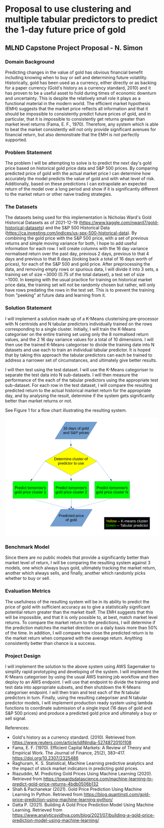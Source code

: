 # Proposal to use clustering and multiple tabular predictors to predict the 1-day future price of gold

## MLND Capstone Project Proposal - N. Simon

### Domain Background
Predicting changes in the value of gold has obvious financial benefit including knowing when to buy or sell and determining future volatility. Historically, gold has been used as a currency, either directly or as backing for a paper currency (Gold's history as a currency standard, 2010) and it has proven to be a useful asset to hold during times of economic downturn and uncertainty. This is despite the relatively small role it plays as a functional material in the modern world.
The efficient market hypothesis (EMH) suggests that the market price reflects all information and that it should be impossible to consistently predict future prices of gold, and in particular, that it is impossible to consistently get returns greater than market level returns (Fama, E. F., 1970). Therefore, any system which is able to beat the market consistently will not only provide significant avenues for financial return, but also demonstrate that the EMH is not perfectly supported.

### Problem Statement
The problem I will be attempting to solve is to predict the next day's gold price based on historical gold price data and S&P 500 prices. By comparing predicted price of gold with the actual market price I can determine how accurately the model predicts the value of gold and with what level of risk. Additionally, based on these predictions I can extrapolate an expected return of the model over a long period and show if it is significantly different to the market return or other naive trading strategies.

### The Datasets
The datasets being used for this implementation is Nicholas Ward's Gold Historical Datasets as of 2021-12-19 (https://www.kaggle.com/nward7/gold-historical-datasets) and the S&P 500 Historical Data (https://ca.investing.com/indices/us-spx-500-historical-data). By combining the gold price with the S&P 500 price, with a set of previous returns and simple moving variance for both, I hope to add useful information for each row. I will create columns with the 16 day variance normalised return over the past day, previous 2 days, previous to that 4 days and previous to that 8 days (looking back a total of 16 days worth of prices), for each of the S&P 500 and gold price. After preprocessing the data, and removing empty rows or spurious data, I will divide it into 3 sets, a training set of size ~3000 (0.75 of the total dataset), a test set of size ~1000. In keeping with the usual practice for training on historical market price data, the training set will not be randomly chosen but rather, will only have rows predating the rows in the test set. This is to prevent the training from "peeking" at future data and learning from it.

### Solution Statement
I will implement a solution made up of a K-Means clusterising pre-processor with N centroids and N tabular predictors individually trained on the rows corresponding to a single cluster. Initially, I will train the K-Means  categoriser on the entire training set using only the 8 normalised return values, and the 2 16 day variance values for a total of 10 dimensions. I will then use the trained K-Means categoriser to divide the training date into N datasets and use each to train an individual tabular predictor. It is hoped that by taking this approach the tabular predictors can each be trained to address a narrower set of circumstances, and ultimately give better results.

I will then test using the test dataset. I will use the K-Means categoriser to separate the test data into N sub-datasets. I will then measure the performance of the each of the tabular predictors using the appropriate test sub-dataset. For each row in the test dataset, I will compare the resulting predicted return to the actual historical market return for the appropriate day, and by analysing the result, determine if the system gets significantly better than market returns or not.

See Figure 1 for a flow chart illustrating the resulting system.

![Model of resulting system](img/model.png "Model of resulting system")

### Benchmark Model
Since there are no public models that provide a significantly better than market level of return, I will be comparing the resulting system against 3 models, one which always buys gold, ultimately tracking the market return, another which always sells, and finally, another which randomly picks whether to buy or sell.

### Evaluation Metrics
The usefulness of the resulting system will be in its ability to predict the price of gold with sufficient accuracy as to give a statistically significant potential return greater than the market itself. The EMH suggests that this will be impossible, and that it is only possible to, at best, match market level returns. To compare the market return to the predictions, I will determine if the prediction matches the market direction on a daily basis more than 50% of the time. In addition, I will compare how close the predicted return is to the market return when compared with the average return. Anything consistently better than chance is a success.

### Project Design
I will implement the solution to the above system using AWS Sagemaker to simplify rapid prototyping and developing of the system. I will implement the K-Means categoriser by using the usual AWS training job workflow and then deploy to an AWS endpoint. I will use that endpoint to divide the training and test data into appropriate subsets, and then shutdown the K-Means categoriser endpoint. I will then train and test each of the N tabular predictors in turn. Finally, using the resulting categoriser and N tabular predictor models, I will implement production ready system using lambda functions to coordinate submission of a single input (16 days of gold and S&P 500 prices) and produce a predicted gold price and ultimately a buy or sell signal.

References:

* Gold's history as a currency standard. (2010). Retrieved from https://www.reuters.com/article/idINIndia-52748720101108
* Fama, E. F. (1970). Efficient Capital Markets: A Review of Theory and Empirical Work. The Journal of Finance, 25(2), 383–417. https://doi.org/10.2307/2325486
* Raghuram, K. S. Statistical, Machine Learning predictive analytics and the impact of stock market indicators in predicting gold prices.
* Riazuddin, M. Predicting Gold Prices Using Machine Learning (2020). Retrieved from https://towardsdatascience.com/machine-learning-to-predict-gold-price-returns-4bdb0506b132
* Shah & Pachanekar (2021). Gold Price Prediction Using Machine Learning In Python. Retrieved from https://blog.quantinsti.com/gold-price-prediction-using-machine-learning-python/
* Datta P. (2021). Building A Gold Price Prediction Model Using Machine Learning. Retrieved from https://www.analyticsvidhya.com/blog/2021/07/building-a-gold-price-prediction-model-using-machine-learning/
